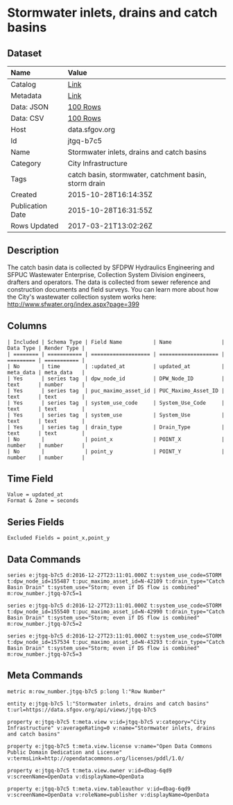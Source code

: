 # Stormwater inlets, drains and catch basins

## Dataset

| Name | Value |
| :--- | :---- |
| Catalog | [Link](https://catalog.data.gov/dataset/stormwater-inlets-drains-and-catch-basins) |
| Metadata | [Link](https://data.sfgov.org/api/views/jtgq-b7c5) |
| Data: JSON | [100 Rows](https://data.sfgov.org/api/views/jtgq-b7c5/rows.json?max_rows=100) |
| Data: CSV | [100 Rows](https://data.sfgov.org/api/views/jtgq-b7c5/rows.csv?max_rows=100) |
| Host | data.sfgov.org |
| Id | jtgq-b7c5 |
| Name | Stormwater inlets, drains and catch basins |
| Category | City Infrastructure |
| Tags | catch basin, stormwater, catchment basin, storm drain |
| Created | 2015-10-28T16:14:35Z |
| Publication Date | 2015-10-28T16:31:55Z |
| Rows Updated | 2017-03-21T13:02:26Z |

## Description

The catch basin data is collected by SFDPW Hydraulics Engineering and SFPUC Wastewater Enterprise, Collection System Division engineers, drafters and operators.  The data is collected from sewer reference and construction documents and field surveys. You can learn more about how the City's wastewater collection system works here: http://www.sfwater.org/index.aspx?page=399

## Columns

```ls
| Included | Schema Type | Field Name          | Name                | Data Type | Render Type |
| ======== | =========== | =================== | =================== | ========= | =========== |
| No       | time        | :updated_at         | updated_at          | meta_data | meta_data   |
| Yes      | series tag  | dpw_node_id         | DPW_Node_ID         | text      | number      |
| Yes      | series tag  | puc_maximo_asset_id | PUC_Maximo_Asset_ID | text      | text        |
| Yes      | series tag  | system_use_code     | System_Use_Code     | text      | text        |
| Yes      | series tag  | system_use          | System_Use          | text      | text        |
| Yes      | series tag  | drain_type          | Drain_Type          | text      | text        |
| No       |             | point_x             | POINT_X             | number    | number      |
| No       |             | point_y             | POINT_Y             | number    | number      |
```

## Time Field

```ls
Value = updated_at
Format & Zone = seconds
```

## Series Fields

```ls
Excluded Fields = point_x,point_y
```

## Data Commands

```ls
series e:jtgq-b7c5 d:2016-12-27T23:11:01.000Z t:system_use_code=STORM t:dpw_node_id=155487 t:puc_maximo_asset_id=N-42109 t:drain_type="Catch Basin Drain" t:system_use="Storm; even if DS flow is combined" m:row_number.jtgq-b7c5=1

series e:jtgq-b7c5 d:2016-12-27T23:11:01.000Z t:system_use_code=STORM t:dpw_node_id=155540 t:puc_maximo_asset_id=N-42990 t:drain_type="Catch Basin Drain" t:system_use="Storm; even if DS flow is combined" m:row_number.jtgq-b7c5=2

series e:jtgq-b7c5 d:2016-12-27T23:11:01.000Z t:system_use_code=STORM t:dpw_node_id=157534 t:puc_maximo_asset_id=N-43293 t:drain_type="Catch Basin Drain" t:system_use="Storm; even if DS flow is combined" m:row_number.jtgq-b7c5=3
```

## Meta Commands

```ls
metric m:row_number.jtgq-b7c5 p:long l:"Row Number"

entity e:jtgq-b7c5 l:"Stormwater inlets, drains and catch basins" t:url=https://data.sfgov.org/api/views/jtgq-b7c5

property e:jtgq-b7c5 t:meta.view v:id=jtgq-b7c5 v:category="City Infrastructure" v:averageRating=0 v:name="Stormwater inlets, drains and catch basins"

property e:jtgq-b7c5 t:meta.view.license v:name="Open Data Commons Public Domain Dedication and License" v:termsLink=http://opendatacommons.org/licenses/pddl/1.0/

property e:jtgq-b7c5 t:meta.view.owner v:id=dbag-6qd9 v:screenName=OpenData v:displayName=OpenData

property e:jtgq-b7c5 t:meta.view.tableauthor v:id=dbag-6qd9 v:screenName=OpenData v:roleName=publisher v:displayName=OpenData
```